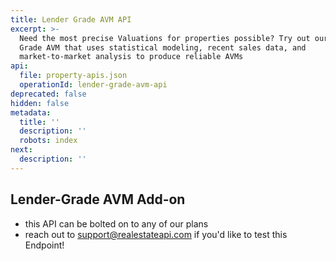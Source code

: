 ```yaml
---
title: Lender Grade AVM API
excerpt: >-
  Need the most precise Valuations for properties possible? Try out our Lender
  Grade AVM that uses statistical modeling, recent sales data, and
  market-to-market analysis to produce reliable AVMs
api:
  file: property-apis.json
  operationId: lender-grade-avm-api
deprecated: false
hidden: false
metadata:
  title: ''
  description: ''
  robots: index
next:
  description: ''
---
```

## Lender-Grade AVM Add-on

* this API can be bolted on to any of our plans
* reach out to [support@realestateapi.com](mailto:support@realestateapi.com) if you'd like to test this Endpoint!